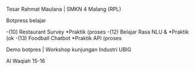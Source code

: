 
Tesar Rahmat Maulana | SMKN 4 Malang (RPL)

Botpress belajar

-(10) Restaurant Survey *Praktik (proses
-(12) Belajar Rasa NLU & *Praktik (ok
-(13) Foodball Chatbot *Praktik API (proses

Demo botpres | Workshop kunjungan Industri UBIG

Al Waqiah 15-16